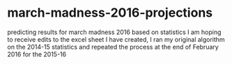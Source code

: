 # march-madness-2016-projections
predicting results for march madness 2016 based on statistics
I am hoping to receive edits to the excel sheet I have created, I ran my original algorithm on the 2014-15 statistics and repeated the process at the end of February 2016 for the 2015-16
